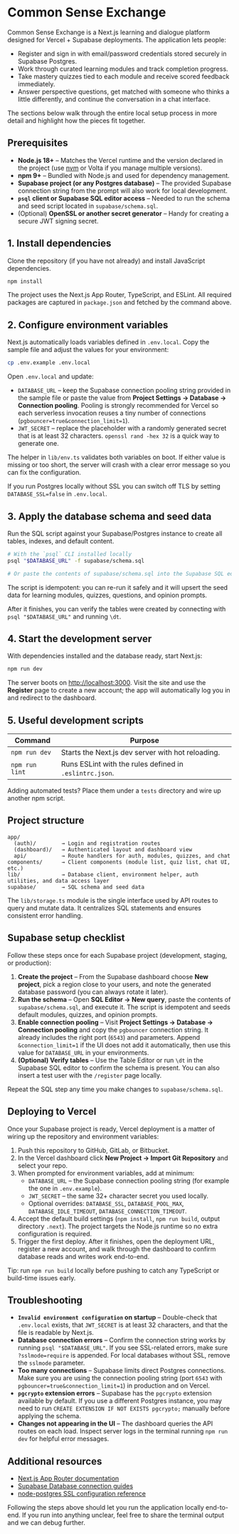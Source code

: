 # Common Sense Exchange

Common Sense Exchange is a Next.js learning and dialogue platform designed for Vercel + Supabase deployments. The application lets people:

- Register and sign in with email/password credentials stored securely in Supabase Postgres.
- Work through curated learning modules and track completion progress.
- Take mastery quizzes tied to each module and receive scored feedback immediately.
- Answer perspective questions, get matched with someone who thinks a little differently, and continue the conversation in a chat interface.

The sections below walk through the entire local setup process in more detail and highlight how the pieces fit together.

## Prerequisites

- **Node.js 18+** – Matches the Vercel runtime and the version declared in the project (use [nvm](https://github.com/nvm-sh/nvm) or Volta if you manage multiple versions).
- **npm 9+** – Bundled with Node.js and used for dependency management.
- **Supabase project (or any Postgres database)** – The provided Supabase connection string from the prompt will also work for local development.
- **`psql` client or Supabase SQL editor access** – Needed to run the schema and seed script located in `supabase/schema.sql`.
- (Optional) **OpenSSL or another secret generator** – Handy for creating a secure JWT signing secret.

## 1. Install dependencies

Clone the repository (if you have not already) and install JavaScript dependencies.

```bash
npm install
```

The project uses the Next.js App Router, TypeScript, and ESLint. All required packages are captured in `package.json` and fetched by the command above.

## 2. Configure environment variables

Next.js automatically loads variables defined in `.env.local`. Copy the sample file and adjust the values for your environment:

```bash
cp .env.example .env.local
```

Open `.env.local` and update:

- `DATABASE_URL` – keep the Supabase connection pooling string provided in the sample file or paste the value from **Project Settings → Database → Connection pooling**. Pooling is strongly recommended for Vercel so each serverless invocation reuses a tiny number of connections (`pgbouncer=true&connection_limit=1`).
- `JWT_SECRET` – replace the placeholder with a randomly generated secret that is at least 32 characters. `openssl rand -hex 32` is a quick way to generate one.

The helper in `lib/env.ts` validates both variables on boot. If either value is missing or too short, the server will crash with a clear error message so you can fix the configuration.

If you run Postgres locally without SSL you can switch off TLS by setting `DATABASE_SSL=false` in `.env.local`.

## 3. Apply the database schema and seed data

Run the SQL script against your Supabase/Postgres instance to create all tables, indexes, and default content.

```bash
# With the `psql` CLI installed locally
psql "$DATABASE_URL" -f supabase/schema.sql

# Or paste the contents of supabase/schema.sql into the Supabase SQL editor and run it once
```

The script is idempotent: you can re-run it safely and it will upsert the seed data for learning modules, quizzes, questions, and opinion prompts.

After it finishes, you can verify the tables were created by connecting with `psql "$DATABASE_URL"` and running `\dt`.

## 4. Start the development server

With dependencies installed and the database ready, start Next.js:

```bash
npm run dev
```

The server boots on [http://localhost:3000](http://localhost:3000). Visit the site and use the **Register** page to create a new account; the app will automatically log you in and redirect to the dashboard.

## 5. Useful development scripts

| Command | Purpose |
| --- | --- |
| `npm run dev` | Starts the Next.js dev server with hot reloading. |
| `npm run lint` | Runs ESLint with the rules defined in `.eslintrc.json`. |

Adding automated tests? Place them under a `tests` directory and wire up another npm script.

## Project structure

```
app/
  (auth)/        → Login and registration routes
  (dashboard)/   → Authenticated layout and dashboard view
  api/           → Route handlers for auth, modules, quizzes, and chat
components/      → Client components (module list, quiz list, chat UI, etc.)
lib/             → Database client, environment helper, auth utilities, and data access layer
supabase/        → SQL schema and seed data
```

The `lib/storage.ts` module is the single interface used by API routes to query and mutate data. It centralizes SQL statements and ensures consistent error handling.

## Supabase setup checklist

Follow these steps once for each Supabase project (development, staging, or production):

1. **Create the project** – From the Supabase dashboard choose **New project**, pick a region close to your users, and note the generated database password (you can always rotate it later).
2. **Run the schema** – Open **SQL Editor → New query**, paste the contents of `supabase/schema.sql`, and execute it. The script is idempotent and seeds default modules, quizzes, and opinion prompts.
3. **Enable connection pooling** – Visit **Project Settings → Database → Connection pooling** and copy the `pgbouncer` connection string. It already includes the right port (`6543`) and parameters. Append `&connection_limit=1` if the UI does not add it automatically, then use this value for `DATABASE_URL` in your environments.
4. **(Optional) Verify tables** – Use the Table Editor or run `\dt` in the Supabase SQL editor to confirm the schema is present. You can also insert a test user with the `/register` page locally.

Repeat the SQL step any time you make changes to `supabase/schema.sql`.

## Deploying to Vercel

Once your Supabase project is ready, Vercel deployment is a matter of wiring up the repository and environment variables:

1. Push this repository to GitHub, GitLab, or Bitbucket.
2. In the Vercel dashboard click **New Project → Import Git Repository** and select your repo.
3. When prompted for environment variables, add at minimum:
   - `DATABASE_URL` – the Supabase connection pooling string (for example the one in `.env.example`).
   - `JWT_SECRET` – the same 32+ character secret you used locally.
   - Optional overrides: `DATABASE_SSL`, `DATABASE_POOL_MAX`, `DATABASE_IDLE_TIMEOUT`, `DATABASE_CONNECTION_TIMEOUT`.
4. Accept the default build settings (`npm install`, `npm run build`, output directory `.next`). The project targets the Node.js runtime so no extra configuration is required.
5. Trigger the first deploy. After it finishes, open the deployment URL, register a new account, and walk through the dashboard to confirm database reads and writes work end-to-end.

Tip: run `npm run build` locally before pushing to catch any TypeScript or build-time issues early.

## Troubleshooting

- **`Invalid environment configuration` on startup** – Double-check that `.env.local` exists, that `JWT_SECRET` is at least 32 characters, and that the file is readable by Next.js.
- **Database connection errors** – Confirm the connection string works by running `psql "$DATABASE_URL"`. If you see SSL-related errors, make sure `?sslmode=require` is appended. For local databases without SSL, remove the `sslmode` parameter.
- **Too many connections** – Supabase limits direct Postgres connections. Make sure you are using the connection pooling string (port `6543` with `pgbouncer=true&connection_limit=1`) in production and on Vercel.
- **`pgcrypto` extension errors** – Supabase has the `pgcrypto` extension available by default. If you use a different Postgres instance, you may need to run `CREATE EXTENSION IF NOT EXISTS pgcrypto;` manually before applying the schema.
- **Changes not appearing in the UI** – The dashboard queries the API routes on each load. Inspect server logs in the terminal running `npm run dev` for helpful error messages.

## Additional resources

- [Next.js App Router documentation](https://nextjs.org/docs/app)
- [Supabase Database connection guides](https://supabase.com/docs/guides/database/connecting)
- [node-postgres SSL configuration reference](https://node-postgres.com/features/connecting#ssl)

Following the steps above should let you run the application locally end-to-end. If you run into anything unclear, feel free to share the terminal output and we can debug further.
